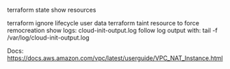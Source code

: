 terraform state show resources

terraform ignore lifecycle user data
terraform taint resource to force remocreation
show logs: cloud-init-output.log
follow log output with: tail -f /var/log/cloud-init-output.log

Docs:
https://docs.aws.amazon.com/vpc/latest/userguide/VPC_NAT_Instance.html
